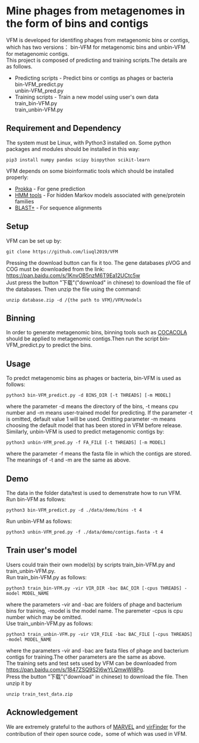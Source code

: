 Mine phages from metagenomes in the form of bins and contigs  
============================================================
VFM is developed for identifing phages from metagenomic bins or contigs, which has two versions： bin-VFM for metagenomic bins and unbin-VFM for metagenomic contigs.  
This project is composed of predicting and training scripts.The details are as follows.
* Predicting scripts - Predict bins or contigs as phages or bacteria    
bin-VFM_predict.py    
unbin-VFM_pred.py
* Training scripts - Train a new model using user's own data  
train_bin-VFM.py  
train_unbin-VFM.py  
## Requirement and Dependency
The system must be Linux, with Python3 installed on. Some python packages and modules should be installed in this way:  
```
pip3 install numpy pandas scipy biopython scikit-learn
``` 
VFM depends on some bioinformatic tools which should be installed properly: 
* [Prokka](https://github.com/tseemann/prokka) - For gene prediction
* [HMM tools](http://www.hmmer.org/) - For hidden Markov models associated with gene/protein families
* [BLAST+](https://blast.ncbi.nlm.nih.gov/Blast.cgi?CMD=Web&PAGE_TYPE=BlastDocs&DOC_TYPE=Download) - For sequence alignments
## Setup
VFM can be set up by:
```
git clone https://github.com/liuql2019/VFM
```
Pressing the download button can fix it too. The gene databases pVOG and COG must be downloaded from the link: https://pan.baidu.com/s/1KnvOB5nzM6T9Ea12UCtc5w  
Just press the button "下载"("download" in chinese) to download the file of the databases. Then unzip the file using the command:  
```
unzip database.zip -d /{the path to VFM}/VFM/models
```
## Binning
In order to generate metagenomic bins, binning tools such as [COCACOLA](https://github.com/younglululu/COCACOLA) should be applied to metagenomic contigs.Then run the script bin-VFM_predict.py to predict the bins.
## Usage
To predct metagenomic bins as phages or bacteria, bin-VFM is used as follows:
```
python3 bin-VFM_predict.py -d BINS_DIR [-t THREADS] [-m MODEL]
```
where the parameter -d means the directory of the bins, -t means cpu number and -m means user-trained model for predicting. If the parameter -t is omitted, default value 1 will be used. Omitting parameter -m means choosing the default model that has been stored in VFM before release.  
Similarly, unbin-VFM is used to predict metagenomic contigs by:
```
python3 unbin-VFM_pred.py -f FA_FILE [-t THREADS] [-m MODEL]
```
where the parameter -f means the fasta file in which the contigs are stored. The meanings of -t and -m are the same as above. 
## Demo
The data in the folder data/test is used to demenstrate how to run VFM.  
Run bin-VFM as follows:
```
python3 bin-VFM_predict.py -d ./data/demo/bins -t 4
```
Run unbin-VFM as follows:
```
python3 unbin-VFM_pred.py -f ./data/demo/contigs.fasta -t 4
```
## Train user's model
Users could train their own model(s) by scripts train_bin-VFM.py and train_unbin-VFM.py.   
Run train_bin-VFM.py as follows:
```
python3 train_bin-VFM.py -vir VIR_DIR -bac BAC_DIR [-cpus THREADS] -model MODEL_NAME
```
where the parameters -vir and -bac are folders of phage and bacterium bins for training, -model is the model name. The paremeter -cpus is cpu number which may be omitted.  
Use train_unbin-VFM.py as follows:
```
python3 train_unbin-VFM.py -vir VIR_FILE -bac BAC_FILE [-cpus THREADS] -model MODEL_NAME
```
where the parameters -vir and -bac are fasta files of phage and bacterium contigs for training.The other parameters are the same as above.  
The training sets and test sets used by VFM can be downloaded from https://pan.baidu.com/s/1847ZSQ9S2j6wYLQmwWI8Pg.  
Press the button "下载"("download" in chinese) to download the file. Then unzip it by  
```
unzip train_test_data.zip 
```
## Acknowledgement
We are extremely grateful to the authors of [MARVEL](https://github.com/LaboratorioBioinformatica/MARVEL) and [virFinder](https://github.com/jessieren/VirFinder) for the contribution of their open source code，some of which was used in VFM.
